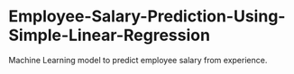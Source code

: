 # Employee-Salary-Prediction-Using-Simple-Linear-Regression
Machine Learning model to predict employee salary from experience.
